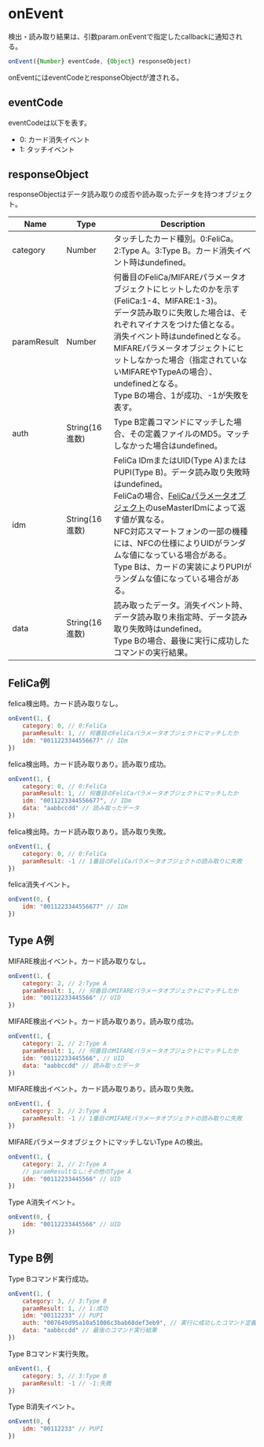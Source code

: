 # onEvent

検出・読み取り結果は、引数param.onEventで指定したcallbackに通知される。

```js
onEvent({Number} eventCode, {Object} responseObject)
```

onEventにはeventCodeとresponseObjectが渡される。

## eventCode
eventCodeは以下を表す。

- 0: カード消失イベント
- 1: タッチイベント

## responseObject
responseObjectはデータ読み取りの成否や読み取ったデータを持つオブジェクト。

| Name        | Type         | Description                                                                                                                                                                                                                          |
|-------------|--------------|--------------------------------------------------------------------------------------------------------------------------------------------------------------------------------------------------------------------------------------|
| category    | Number       | タッチしたカード種別。0:FeliCa。2:Type A。3:Type B。カード消失イベント時はundefined。                                                                                                                                                                          |
| paramResult | Number       | 何番目のFeliCa/MIFAREパラメータオブジェクトにヒットしたのかを示す(FeliCa:1-4、MIFARE:1-3)。<br/>データ読み取りに失敗した場合は、それぞれマイナスをつけた値となる。<br/>消失イベント時はundefinedとなる。<br/>MIFAREパラメータオブジェクトにヒットしなかった場合（指定されていないMIFAREやTypeAの場合）、undefinedとなる。<br/>Type Bの場合、1が成功、-1が失敗を表す。 |
| auth        | String(16進数) | Type B定義コマンドにマッチした場合、その定義ファイルのMD5。マッチしなかった場合はundefined。                                                                                                                                                                              |
| idm         | String(16進数) | FeliCa IDmまたはUID(Type A)またはPUPI(Type B)。データ読み取り失敗時はundefined。<br/>FeliCaの場合、[FeliCaパラメータオブジェクト](paramfelica.md#felica_1)のuseMasterIDmによって返す値が異なる。<br/> NFC対応スマートフォンの一部の機種には、NFCの仕様によりUIDがランダムな値になっている場合がある。<br/>Type Bは、カードの実装によりPUPIがランダムな値になっている場合がある。|
| data        | String(16進数) | 読み取ったデータ。消失イベント時、データ読み取り未指定時、データ読み取り失敗時はundefined。<br/>Type Bの場合、最後に実行に成功したコマンドの実行結果。                                                                                                                                                |


## FeliCa例

felica検出時。カード読み取りなし。

```js
onEvent(1, {
    category: 0, // 0:FeliCa
    paramResult: 1, // 何番目のFeliCaパラメータオブジェクトにマッチしたか
    idm: "0011223344556677" // IDm
})
```

felica検出時。カード読み取りあり。読み取り成功。

```js
onEvent(1, {
    category: 0, // 0:FeliCa
    paramResult: 1, // 何番目のFeliCaパラメータオブジェクトにマッチしたか
    idm: "0011223344556677", // IDm
    data: "aabbccdd" // 読み取ったデータ
})
```

felica検出時。カード読み取りあり。読み取り失敗。

```js
onEvent(1, {
    category: 0, // 0:FeliCa
    paramResult: -1 // 1番目のFeliCaパラメータオブジェクトの読み取りに失敗
})
```

felica消失イベント。

```js
onEvent(0, {
    idm: "0011223344556677" // IDm
})
```

## Type A例

MIFARE検出イベント。カード読み取りなし。

```js
onEvent(1, {
    category: 2, // 2:Type A
    paramResult: 1, // 何番目のMIFAREパラメータオブジェクトにマッチしたか
    idm: "00112233445566" // UID
})
```

MIFARE検出イベント。カード読み取りあり。読み取り成功。

```js
onEvent(1, {
    category: 2, // 2:Type A
    paramResult: 1, // 何番目のMIFAREパラメータオブジェクトにマッチしたか
    idm: "00112233445566", // UID
    data: "aabbccdd" // 読み取ったデータ
})
```

MIFARE検出イベント。カード読み取りあり。読み取り失敗。

```js
onEvent(1, {
    category: 2, // 2:Type A
    paramResult: -1 // 1番目のMIFAREパラメータオブジェクトの読み取りに失敗
})
```

MIFAREパラメータオブジェクトにマッチしないType Aの検出。

```js
onEvent(1, {
    category: 2, // 2:Type A
    // paramResultなし:その他のType A
    idm: "00112233445566" // UID
})
```

Type A消失イベント。

```js
onEvent(0, {
    idm: "00112233445566" // UID
})
```

## Type B例

Type Bコマンド実行成功。

```js
onEvent(1, {
    category: 3, // 3:Type B
    paramResult: 1, // 1:成功
    idm: "00112233" // PUPI
    auth: "007649d95a10a51006c3bab68def3eb9", // 実行に成功したコマンド定義ファイルのMD5   
    data: "aabbccdd" // 最後のコマンド実行結果
})
```


Type Bコマンド実行失敗。

```js
onEvent(1, {
    category: 3, // 3:Type B
    paramResult: -1 // -1:失敗
})
```


Type B消失イベント。

```js
onEvent(0, {
    idm: "00112233" // PUPI
})
```
